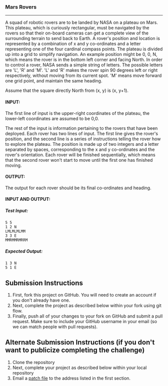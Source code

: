 ### Mars Rovers
--------------------
A squad of robotic rovers are to be landed by NASA on a plateau on Mars. This plateau, which is curiously rectangular, must be navigated by the rovers so that their on-board cameras can get a complete view of the surrounding terrain to send back to Earth.
A rover's position and location is represented by a combination of x and y co-ordinates and a letter representing one of the four cardinal compass points. The plateau is divided up into a grid to simplify navigation. An example position might be 0, 0, N, which means the rover is in the bottom left corner and facing North.
In order to control a rover, NASA sends a simple string of letters. The possible letters are 'L', 'R' and 'M'. 'L' and 'R' makes the rover spin 90 degrees left or right respectively, without moving from its current spot. 'M' means move forward one grid point, and maintain the same heading.

Assume that the square directly North from (x, y) is (x, y+1).
#### INPUT:
The first line of input is the upper-right coordinates of the plateau, the lower-left coordinates are assumed to be 0,0.

The rest of the input is information pertaining to the rovers that have been deployed. Each rover has two lines of input. The first line gives the rover's position, and the second line is a series of instructions telling the rover how to explore the plateau.
The position is made up of two integers and a letter separated by spaces, corresponding to the x and y co-ordinates and the rover's orientation.
Each rover will be finished sequentially, which means that the second rover won't start to move until the first one has finished moving.
#### OUTPUT:
The output for each rover should be its final co-ordinates and heading.
#### INPUT AND OUTPUT:
##### Test Input:
```
5 5
1 2 N
LMLMLMLMM
3 3 E
MMRMMRMRRM
```
##### Expected Output:
```
1 3 N
5 1 E
```
## Submission Instructions
1. First, fork this project on GitHub. You will need to create an account if you don't already have one.
1. Next, complete the project as described below within your fork using git flow.
1. Finally, push all of your changes to your fork on GitHub and submit a pull request. Make sure to include your GitHub username in your email (so we can match people with pull requests).

## Alternate Submission Instructions (if you don't want to publicize completing the challenge)
1. Clone the repository
1. Next, complete your project as described below within your local repository
1. Email a [patch file](https://git-scm.com/docs/git-format-patch) to the address listed in the first section.